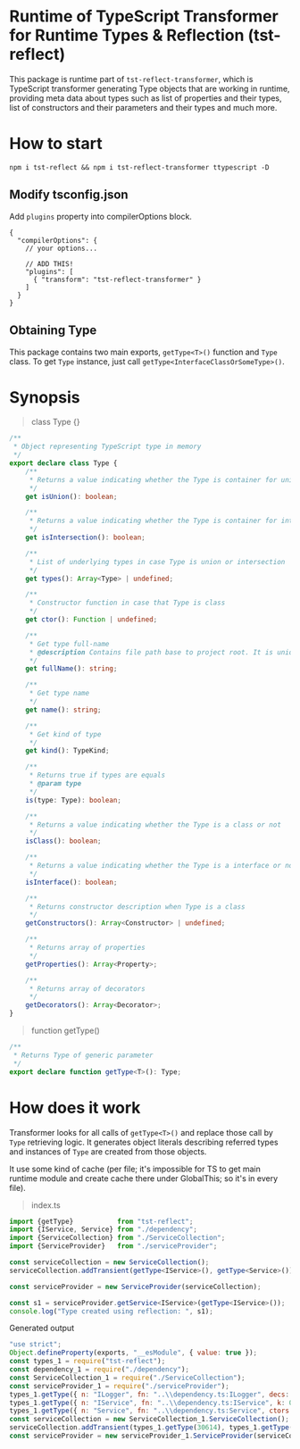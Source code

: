 ﻿# Runtime of TypeScript Transformer for Runtime Types & Reflection (tst-reflect)
This package is runtime part of `tst-reflect-transformer`, which is TypeScript transformer generating Type objects that are working in runtime, providing meta data about types such as list of properties and their types, list of constructors and their parameters and their types and much more.

# How to start
`npm i tst-reflect && npm i tst-reflect-transformer ttypescript -D`

## Modify tsconfig.json
Add `plugins` property into compilerOptions block.
```json5
{
  "compilerOptions": {
    // your options...

    // ADD THIS!
    "plugins": [
      { "transform": "tst-reflect-transformer" }
    ]
  }
}
```

## Obtaining Type
This package contains two main exports, `getType<T>()` function and `Type` class.
To get `Type` instance, just call `getType<InterfaceClassOrSomeType>()`.

# Synopsis
> class Type {}
```typescript
/**
 * Object representing TypeScript type in memory
 */
export declare class Type {
    /**
     * Returns a value indicating whether the Type is container for unified Types or not
     */
    get isUnion(): boolean;

    /**
     * Returns a value indicating whether the Type is container for intersecting Types or not
     */
    get isIntersection(): boolean;

    /**
     * List of underlying types in case Type is union or intersection
     */
    get types(): Array<Type> | undefined;

    /**
     * Constructor function in case that Type is class
     */
    get ctor(): Function | undefined;

    /**
     * Get type full-name
     * @description Contains file path base to project root. It is unique identifier.
     */
    get fullName(): string;

    /**
     * Get type name
     */
    get name(): string;

    /**
     * Get kind of type
     */
    get kind(): TypeKind;

    /**
     * Returns true if types are equals
     * @param type
     */
    is(type: Type): boolean;

    /**
     * Returns a value indicating whether the Type is a class or not
     */
    isClass(): boolean;

    /**
     * Returns a value indicating whether the Type is a interface or not
     */
    isInterface(): boolean;

    /**
     * Returns constructor description when Type is a class
     */
    getConstructors(): Array<Constructor> | undefined;

    /**
     * Returns array of properties
     */
    getProperties(): Array<Property>;

    /**
     * Returns array of decorators
     */
    getDecorators(): Array<Decorator>;
}
```

> function getType<T>()
```typescript
/**
 * Returns Type of generic parameter
 */
export declare function getType<T>(): Type;
```

# How does it work
Transformer looks for all calls of `getType<T>()` and replace those call by `Type` retrieving logic.
It generates object literals describing referred types and instances of `Type` are created from those objects.

It use some kind of cache (per file; it's impossible for TS to get main runtime module and create cache there under GlobalThis; so it's in every file).

> index.ts
```typescript
import {getType}           from "tst-reflect";
import {IService, Service} from "./dependency";
import {ServiceCollection} from "./ServiceCollection";
import {ServiceProvider}   from "./serviceProvider";

const serviceCollection = new ServiceCollection();
serviceCollection.addTransient(getType<IService>(), getType<Service>());

const serviceProvider = new ServiceProvider(serviceCollection);

const s1 = serviceProvider.getService<IService>(getType<IService>());
console.log("Type created using reflection: ", s1);
```

Generated output
```javascript
"use strict";
Object.defineProperty(exports, "__esModule", { value: true });
const types_1 = require("tst-reflect");
const dependency_1 = require("./dependency");
const ServiceCollection_1 = require("./ServiceCollection");
const serviceProvider_1 = require("./serviceProvider");
types_1.getType({ n: "ILogger", fn: "..\\dependency.ts:ILogger", decs: [], k: 0 }, 30613);
types_1.getType({ n: "IService", fn: "..\\dependency.ts:IService", k: 0}, 30614);
types_1.getType({ n: "Service", fn: "..\\dependency.ts:Service", ctors: [{ params: [{ n: "logger", t: types_1.getType(30613) }] }], decs: [{ n: "injectable" }], k: 1, ctor: () => dependency_1.Service }, 30617);
const serviceCollection = new ServiceCollection_1.ServiceCollection();
serviceCollection.addTransient(types_1.getType(30614), types_1.getType(30617));
const serviceProvider = new serviceProvider_1.ServiceProvider(serviceCollection);
```